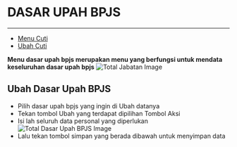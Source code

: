 # DASAR UPAH BPJS

---

- [Menu Cuti](#menu-dasar-upah-bpjs)
- [Ubah Cuti](#ubah-dasar-upah-bpjs)

<a name="menu-dasar-upah-bpjs"></a>

**Menu dasar upah bpjs merupakan menu yang berfungsi untuk mendata keseluruhan dasar upah bpjs**
![Total Jabatan Image](/dokumentasi/pengaturan/pengaturan/dasar-upah-bpjs/1.png)

<!-- ## Tambah Dasar Upah BPJS

- Tekan tombol tambah yang terdapat di halaman dasar upah bpjs
- Isi lah seluruh data yang diperlukan
![Total Dasar Upah BPJS Image](/dokumentasi/pengaturan/pengaturan/dasar-upah-bpjs/2.png)
- Lalu tekan tombol simpan yang berada dibawah -->

<a name="ubah-dasar-upah-bpjs"></a>

## Ubah Dasar Upah BPJS

- Pilih dasar upah bpjs yang ingin di Ubah datanya
- Tekan tombol Ubah yang terdapat dipilihan Tombol Aksi
- Isi lah seluruh data personal yang diperlukan
![Total Dasar Upah BPJS Image](/dokumentasi/pengaturan/pengaturan/dasar-upah-bpjs/2.png)
- Lalu tekan tombol simpan yang berada dibawah untuk menyimpan data

<!-- ## Hapus Dasar Upah BPJS

- Pilih dasar upah bpjs yang ingin di Hapus datanya
- Tekan tombol Hapus yang terdapat dipilihan Tombol Aksi
- Tekan tombol "Ya Hapus" untuk menghapus data, dan tombol "Batal" untuk membatalkan penghapusan
![Total Dasar Upah BPJS Image](/dokumentasi/pengaturan/pengaturan/dasar-upah-bpjs/4.png) -->
